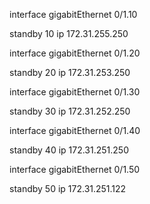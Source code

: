 interface gigabitEthernet 0/1.10

standby 10 ip 172.31.255.250

interface gigabitEthernet 0/1.20

standby 20 ip 172.31.253.250

interface gigabitEthernet 0/1.30

standby 30 ip 172.31.252.250

interface gigabitEthernet 0/1.40

standby 40 ip 172.31.251.250

interface gigabitEthernet 0/1.50

standby 50 ip 172.31.251.122